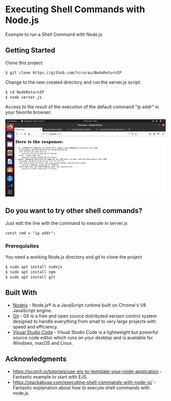 # Executing Shell Commands with Node.js

Example to run a Shell Command with Node.js

## Getting Started

Clone this project:

```
$ git clone https://github.com/tcrurav/NodeReturnIP
```

Change to the new created directory and run the server.js script:

```
$ cd NodeReturnIP
$ node server.js
```

Access to the result of the execution of the default command "ip addr" in your favorite browser:

![Response](/docs/screenshot-response.png)

## Do you want to try other shell commands?

Just edit the line with the command to execute in server.js

```
const cmd = "ip addr";
```

### Prerequisites

You need a working Node.js directory and git to clone the project

```
$ sudo apt install nodejs
$ sudo apt install npm
$ sudo apt install git
```

## Built With

* [Nodejs](https://nodejs.org) - Node.js® is a JavaScript runtime built on Chrome's V8 JavaScript engine.
* [Git](https://git-scm.com/) - Git is a free and open source distributed version control system designed to handle everything from small to very large projects with speed and efficiency.
* [Visual Studio Code](https://code.visualstudio.com/) - Visual Studio Code is a lightweight but powerful source code editor which runs on your desktop and is available for Windows, macOS and Linux.

## Acknowledgments

* https://scotch.io/tutorials/use-ejs-to-template-your-node-application - Fantastic example to start with EJS.
* https://stackabuse.com/executing-shell-commands-with-node-js/ - Fantastic explanation about how to execute shell commands with node.js.
